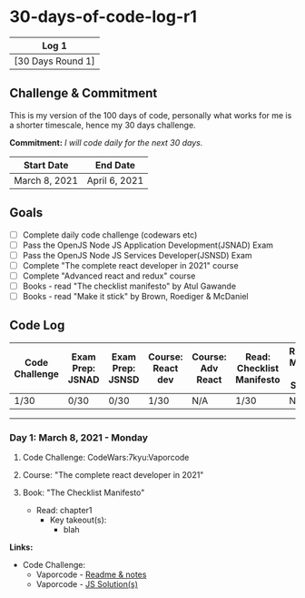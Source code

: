 # 30-days-of-code-log-r1

| Log 1 |
| --- |
| [30 Days Round 1]


## Challenge & Commitment
This is my version of the 100 days of code, personally what works for me is a shorter timescale, hence my 30 days challenge.

**Commitment:** *I will code daily for the next 30 days.*

|  Start Date   | End Date     |
| ------------- | ------------ |
| March 8, 2021   | April 6, 2021 |

## Goals

- [ ] Complete daily code challenge (codewars etc)
- [ ] Pass the OpenJS Node JS Application Development(JSNAD) Exam
- [ ] Pass the OpenJS Node JS Services Developer(JSNSD) Exam
- [ ] Complete "The complete react developer in 2021" course
- [ ] Complete "Advanced react and redux" course
- [ ] Books - read "The checklist manifesto" by Atul Gawande
- [ ] Books - read "Make it stick" by Brown, Roediger & McDaniel

## Code Log

|  Code Challenge | Exam Prep: JSNAD | Exam Prep: JSNSD | Course: React dev | Course: Adv React | Read: Checklist Manifesto  | Read: Make it Stick |
| ------ | ------ | ------ | ------ | ------ | ------ | ------  
| 1/30 | 0/30 | 0/30 | 1/30 | N/A | 1/30 | N/A |


---

### Day 1: March 8, 2021 - Monday

1. Code Challenge:
   CodeWars:7kyu:Vaporcode

2. Course: "The complete react developer in 2021"

3. Book: "The Checklist Manifesto"
   - Read: chapter1
     - Key takeout(s):
       - blah

**Links:**
- Code Challenge:  
    - Vaporcode - [Readme & notes](https://dmh247365.github.io/javascript-code-challenges/tree/main/Codewars/7kyu/7kyu-vaporcode.md)
    - Vaporcode - [JS Solution(s)](https://dmh247365.github.io/javascript-code-challenges/tree/main/Codewars/7kyu/7kyu-vaporcode.js)